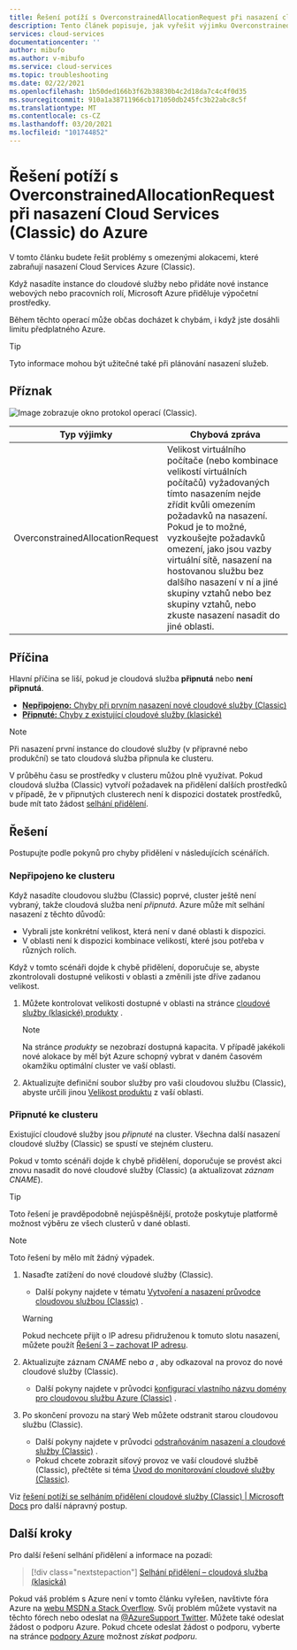 ```yaml
---
title: Řešení potíží s OverconstrainedAllocationRequest při nasazení cloudové služby (Classic) do Azure | Microsoft Docs
description: Tento článek popisuje, jak vyřešit výjimku OverconstrainedAllocationRequest při nasazení cloudové služby (Classic) do Azure.
services: cloud-services
documentationcenter: ''
author: mibufo
ms.author: v-mibufo
ms.service: cloud-services
ms.topic: troubleshooting
ms.date: 02/22/2021
ms.openlocfilehash: 1b50ded166b3f62b38830b4c2d18da7c4c4f0d35
ms.sourcegitcommit: 910a1a38711966cb171050db245fc3b22abc8c5f
ms.translationtype: MT
ms.contentlocale: cs-CZ
ms.lasthandoff: 03/20/2021
ms.locfileid: "101744852"
---
```

# <a name="troubleshoot-overconstrainedallocationrequest-when-deploying-cloud-services-classic-to-azure"></a>Řešení potíží s OverconstrainedAllocationRequest při nasazení Cloud Services (Classic) do Azure

V tomto článku budete řešit problémy s omezenými alokacemi, které zabraňují nasazení Cloud Services Azure (Classic).

Když nasadíte instance do cloudové služby nebo přidáte nové instance webových nebo pracovních rolí, Microsoft Azure přiděluje výpočetní prostředky.

Během těchto operací může občas docházet k chybám, i když jste dosáhli limitu předplatného Azure.

> [!TIP]
> Tyto informace mohou být užitečné také při plánování nasazení služeb.

## <a name="symptom"></a>Příznak

![Image zobrazuje okno protokol operací (Classic).](./media/cloud-services-troubleshoot-overconstrained-allocation-failed/cloud-services-troubleshoot-allocation-logs.png)

|Typ výjimky  |Chybová zpráva  |
|---------|---------|
|OverconstrainedAllocationRequest |Velikost virtuálního počítače (nebo kombinace velikostí virtuálních počítačů) vyžadovaných tímto nasazením nejde zřídit kvůli omezením požadavků na nasazení. Pokud je to možné, vyzkoušejte požadavků omezení, jako jsou vazby virtuální sítě, nasazení na hostovanou službu bez dalšího nasazení v ní a jiné skupiny vztahů nebo bez skupiny vztahů, nebo zkuste nasazení nasadit do jiné oblasti.|

## <a name="cause"></a>Příčina

Hlavní příčina se liší, pokud je cloudová služba **připnutá** nebo **není připnutá**.

- [**Nepřipojeno:** Chyby při prvním nasazení nové cloudové služby (Classic)](#not-pinned-to-a-cluster)
- [**Připnuté:** Chyby z existující cloudové služby (klasické)](#pinned-to-a-cluster)

> [!NOTE]
> Při nasazení první instance do cloudové služby (v přípravné nebo produkční) se tato cloudová služba připnula ke clusteru.
>
> V průběhu času se prostředky v clusteru můžou plně využívat. Pokud cloudová služba (Classic) vytvoří požadavek na přidělení dalších prostředků v případě, že v připnutých clusterech není k dispozici dostatek prostředků, bude mít tato žádost [selhání přidělení](cloud-services-allocation-failures.md).

## <a name="solution"></a>Řešení

Postupujte podle pokynů pro chyby přidělení v následujících scénářích.

### <a name="not-pinned-to-a-cluster"></a>Nepřipojeno ke clusteru

Když nasadíte cloudovou službu (Classic) poprvé, cluster ještě není vybraný, takže cloudová služba není *připnutá*. Azure může mít selhání nasazení z těchto důvodů:

- Vybrali jste konkrétní velikost, která není v dané oblasti k dispozici.
- V oblasti není k dispozici kombinace velikostí, které jsou potřeba v různých rolích.

Když v tomto scénáři dojde k chybě přidělení, doporučuje se, abyste zkontrolovali dostupné velikosti v oblasti a změnili jste dříve zadanou velikost.

1. Můžete kontrolovat velikosti dostupné v oblasti na stránce [cloudové služby (klasické) produkty](https://azure.microsoft.com/global-infrastructure/services/?products=cloud-services) .

    > [!NOTE]
    > Na stránce *produkty* se nezobrazí dostupná kapacita. V případě jakékoli nové alokace by měl být Azure schopný vybrat v daném časovém okamžiku optimální cluster ve vaší oblasti.

1. Aktualizujte definiční soubor služby pro vaši cloudovou službu (Classic), abyste určili jinou [Velikost produktu](cloud-services-sizes-specs.md#configure-sizes-for-cloud-services) z vaší oblasti.

### <a name="pinned-to-a-cluster"></a>Připnuté ke clusteru

Existující cloudové služby jsou *připnuté* na cluster. Všechna další nasazení cloudové služby (Classic) se spustí ve stejném clusteru.

Pokud v tomto scénáři dojde k chybě přidělení, doporučuje se provést akci znovu nasadit do nové cloudové služby (Classic) (a aktualizovat *záznam CNAME*).

> [!TIP]
> Toto řešení je pravděpodobně nejúspěšnější, protože poskytuje platformě možnost výběru ze všech clusterů v dané oblasti.

> [!NOTE]
> Toto řešení by mělo mít žádný výpadek.

1. Nasaďte zatížení do nové cloudové služby (Classic).
    - Další pokyny najdete v tématu [Vytvoření a nasazení průvodce cloudovou službou (Classic)](cloud-services-how-to-create-deploy-portal.md) .

    > [!WARNING]
    > Pokud nechcete přijít o IP adresu přidruženou k tomuto slotu nasazení, můžete použít [Řešení 3 – zachovat IP adresu](cloud-services-allocation-failures.md#solutions).

1. Aktualizujte záznam *CNAME* nebo *a* , aby odkazoval na provoz do nové cloudové služby (Classic).
    - Další pokyny najdete v průvodci [konfigurací vlastního názvu domény pro cloudovou službu Azure (Classic)](cloud-services-custom-domain-name-portal.md#understand-cname-and-a-records) .

1. Po skončení provozu na starý Web můžete odstranit starou cloudovou službu (Classic).
    - Další pokyny najdete v průvodci [odstraňováním nasazení a cloudové služby (Classic)](cloud-services-how-to-manage-portal.md#delete-deployments-and-a-cloud-service) .
    - Pokud chcete zobrazit síťový provoz ve vaší cloudové službě (Classic), přečtěte si téma [Úvod do monitorování cloudové služby (Classic)](cloud-services-how-to-monitor.md).

Viz [řešení potíží se selháním přidělení cloudové služby (Classic) | Microsoft Docs](cloud-services-allocation-failures.md#common-issues) pro další nápravný postup.

## <a name="next-steps"></a>Další kroky

Pro další řešení selhání přidělení a informace na pozadí:

> [!div class="nextstepaction"]
> [Selhání přidělení – cloudová služba (klasická)](cloud-services-allocation-failures.md)

Pokud váš problém s Azure není v tomto článku vyřešen, navštivte fóra Azure na [webu MSDN a Stack Overflow](https://azure.microsoft.com/support/forums/). Svůj problém můžete vystavit na těchto fórech nebo odeslat na [ @AzureSupport Twitter](https://twitter.com/AzureSupport). Můžete také odeslat žádost o podporu Azure. Pokud chcete odeslat žádost o podporu, vyberte na stránce [podpory Azure](https://azure.microsoft.com/support/options/) možnost *získat podporu*.
